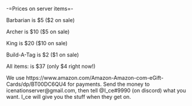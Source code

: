 
-=Prices on server items=-
<p> Barbarian is $5 ($2 on sale) <p/>
<p>Archer is $10 ($5 on sale) <p/>
<p> King is $20 ($10 on sale) <p/>
<p> Build-A-Tag is $2 ($1 on sale) <p/>
<p> All items: is $37 (only $4 right now!) <p/>
We use https://www.amazon.com/Amazon-Amazon-com-eGift-Cards/dp/BT00DC6QU4 for payments. Send the money to icenationserver@gmail.com, then tell @I_ce#9990 (on discord) what you want. I_ce  will give you the stuff when they get on.
